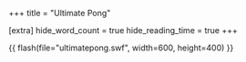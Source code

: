 +++
title = "Ultimate Pong"

[extra]
hide_word_count = true
hide_reading_time = true
+++

{{ flash(file="ultimatepong.swf", width=600, height=400) }}
